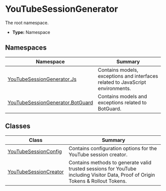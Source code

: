 ﻿---
dir:
  text: YouTubeSessionGenerator
  link: true
---



# YouTubeSessionGenerator
The root namespace.
- **Type:** Namespace


## Namespaces
| Namespace | Summary |
| --------- | ------- |
| [YouTubeSessionGenerator.Js](/YouTubeSessionGenerator/reference/YouTubeSessionGenerator/Js/) | Contains models, exceptions and interfaces related to JavaScript environments. |
| [YouTubeSessionGenerator.BotGuard](/YouTubeSessionGenerator/reference/YouTubeSessionGenerator/BotGuard/) | Contains models and exceptions related to BotGuard. |

## Classes
| Class | Summary |
| ----- | ------- |
| [YouTubeSessionConfig](/YouTubeSessionGenerator/reference/YouTubeSessionGenerator/YouTubeSessionConfig.html) | Contains configuration options for the YouTube session creator. |
| [YouTubeSessionCreator](/YouTubeSessionGenerator/reference/YouTubeSessionGenerator/YouTubeSessionCreator.html) | Contains methods to generate valid trusted sessions for YouTube including Visitor Data, Proof of Origin Tokens &amp; Rollout Tokens. |

